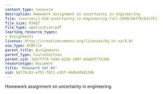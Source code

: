 ```yaml
---
content_type: resource
description: Homework assignment on uncertainty in engineering.
file: /courses/1-010-uncertainty-in-engineering-fall-2008/b6f76c02e751f811cd5f44d64d9d134b_homework_02.pdf
file_size: 65487
file_type: application/pdf
learning_resource_types:
- Assignments
license: https://creativecommons.org/licenses/by-nc-sa/4.0/
ocw_type: OCWFile
parent_title: Assignments
parent_type: CourseSection
parent_uid: 1dd7ff79-7e94-b15b-1d9f-4dab4f77e3db
resourcetype: Document
title: 'Homework Set #2'
uid: b6f76c02-e751-f811-cd5f-44d64d9d134b
---
```

Homework assignment on uncertainty in engineering.